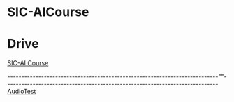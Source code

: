 # SIC-AICourse

# Drive

[SIC-AI Course](https://drive.google.com/drive/u/1/folders/1hcRiOWmb0oNqOkUAbJxqo3h-_4qB2YHO)

---------------------------------------------------------------------------""----------------------------------------------------------------------------
[AudioTest](https://colab.research.google.com/drive/1kfRBcNQTI0tvIIKy3xyF5QTUHu5RGq6B?authuser=1#scrollTo=EaoPNn8D3XZ5 )

